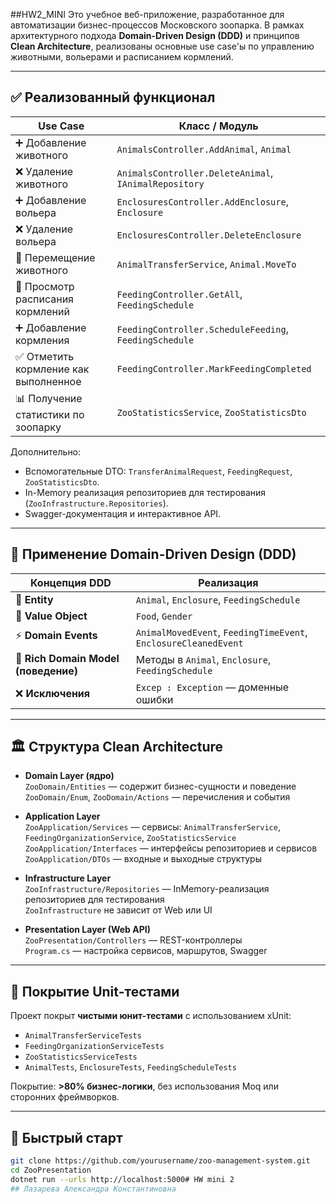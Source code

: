 ##HW2_MINI
Это учебное веб-приложение, разработанное для автоматизации бизнес-процессов Московского зоопарка. В рамках архитектурного подхода **Domain-Driven Design (DDD)** и принципов **Clean Architecture**, реализованы основные use case'ы по управлению животными, вольерами и расписанием кормлений.

---

## ✅ Реализованный функционал

| Use Case                                     | Класс / Модуль                                |
|---------------------------------------------|-----------------------------------------------|
| ➕ Добавление животного                      | `AnimalsController.AddAnimal`, `Animal`       |
| ❌ Удаление животного                        | `AnimalsController.DeleteAnimal`, `IAnimalRepository` |
| ➕ Добавление вольера                        | `EnclosuresController.AddEnclosure`, `Enclosure` |
| ❌ Удаление вольера                          | `EnclosuresController.DeleteEnclosure`        |
| 🔄 Перемещение животного                    | `AnimalTransferService`, `Animal.MoveTo`      |
| 📅 Просмотр расписания кормлений            | `FeedingController.GetAll`, `FeedingSchedule` |
| ➕ Добавление кормления                      | `FeedingController.ScheduleFeeding`, `FeedingSchedule` |
| ✅ Отметить кормление как выполненное        | `FeedingController.MarkFeedingCompleted`      |
| 📊 Получение статистики по зоопарку         | `ZooStatisticsService`, `ZooStatisticsDto`    |

Дополнительно:

- Вспомогательные DTO: `TransferAnimalRequest`, `FeedingRequest`, `ZooStatisticsDto`.
- In-Memory реализация репозиториев для тестирования (`ZooInfrastructure.Repositories`).
- Swagger-документация и интерактивное API.

---

## 🧠 Применение Domain-Driven Design (DDD)

| Концепция DDD                        | Реализация                                        |
|-------------------------------------|---------------------------------------------------|
| 🧩 **Entity**                        | `Animal`, `Enclosure`, `FeedingSchedule`          |
| 🔁 **Value Object**                  | `Food`, `Gender`                                  |
| ⚡ **Domain Events**                 | `AnimalMovedEvent`, `FeedingTimeEvent`, `EnclosureCleanedEvent` |
| 🧠 **Rich Domain Model (поведение)** | Методы в `Animal`, `Enclosure`, `FeedingSchedule` |
| ❌ **Исключения**                    | `Excep : Exception` — доменные ошибки             |

---

## 🏛️ Структура Clean Architecture

- **Domain Layer (ядро)**  
  `ZooDomain/Entities` — содержит бизнес-сущности и поведение  
  `ZooDomain/Enum`, `ZooDomain/Actions` — перечисления и события  

- **Application Layer**  
  `ZooApplication/Services` — сервисы: `AnimalTransferService`, `FeedingOrganizationService`, `ZooStatisticsService`  
  `ZooApplication/Interfaces` — интерфейсы репозиториев и сервисов  
  `ZooApplication/DTOs` — входные и выходные структуры  

- **Infrastructure Layer**  
  `ZooInfrastructure/Repositories` — InMemory-реализация репозиториев для тестирования  
  `ZooInfrastructure` не зависит от Web или UI  

- **Presentation Layer (Web API)**  
  `ZooPresentation/Controllers` — REST-контроллеры  
  `Program.cs` — настройка сервисов, маршрутов, Swagger  

---

## 🧪 Покрытие Unit-тестами

Проект покрыт **чистыми юнит-тестами** с использованием xUnit:

- `AnimalTransferServiceTests`
- `FeedingOrganizationServiceTests`
- `ZooStatisticsServiceTests`
- `AnimalTests`, `EnclosureTests`, `FeedingScheduleTests`

Покрытие: **>80% бизнес-логики**, без использования Moq или сторонних фреймворков.

---

## 🚀 Быстрый старт

```bash
git clone https://github.com/yourusername/zoo-management-system.git
cd ZooPresentation
dotnet run --urls http://localhost:5000# HW mini 2
## Лазарева Александра Константиновна
